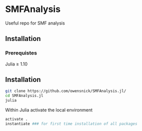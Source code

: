 # SMFAnalysis

Useful repo for SMF analysis

## Installation


### Prerequistes

Julia ≥ 1.10

## Installation
```bash
git clone https://github.com/owensnick/SMFAnalysis.jl/
cd SMFAnalysis.jl
julia
```
Within Julia activate the local environment
```julia
activate .
instantiate ### for first time installation of all packages
```